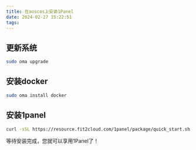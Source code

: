 ```yaml
---
title: 在aoscos上安装1Panel
date: 2024-02-27 15:22:51
tags:
---
```


## 更新系统

```bash
sudo oma upgrade
```

## 安装docker

```bash
sudo oma install docker
```

## 安装1panel

```bash
curl -sSL https://resource.fit2cloud.com/1panel/package/quick_start.sh -o quick_start.sh && sudo bash quick_start.sh
```

等待安装完成，您就可以享用1Panel了！